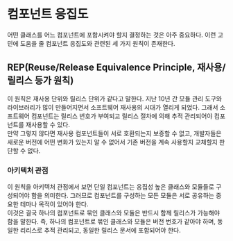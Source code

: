 # 컴포넌트 응집도

어떤 클래스를 어느 컴포넌트에 포함시켜야 할지 결정하는 것은 아주 중요하다. 이런 고민에 도움을 줄 컴포넌트 응집도와 관련된 세 가지 원칙이 존재한다.

## REP(Reuse/Release Equivalence Principle, 재사용/릴리스 등가 원칙)

이 원칙은 재사용 단위와 릴리스 단위가 같다고 말한다. 지난 10년 간 모듈 관리 도구와 라이브러리가 많이 만들어지면서 소프트웨어 재사용의 시대가 열리게 되었다. 그래서 소프트웨어 컴포넌트는 릴리스 번호가 부여되고 릴리스 절차에 의해 추적 관리되어야 컴포넌트를 재사용할 수 있다.<br/>
만약 그렇지 않다면 재사용 컴포넌트들이 서로 호환되는지 보증할 수 없고, 개발자들은 새로운 버전에 어떤 변화가 있는지 알 수 없어서 기존 버전을 계속 사용할지 교체할지 판단할 수 없다.

### 아키텍처 관점

이 원칙을 아키텍처 관점에서 보면 단일 컴포넌트는 응집성 높은 클래스와 모듈들로 구성되어야 함을 의미한다. 그러므로 컴포넌트를 구성하는 모든 모듈은 서로 공유하는 중요한 테마나 목적이 있어야 한다.<br/>
이것은 결국 하나의 컴포넌트로 묶인 클래스와 모듈은 반드시 함께 릴리스가 가능해야 함을 말한다. 즉, 하나의 컴포넌트로 묶인 클래스와 모듈은 버전 번호가 같아야 하며, 동일한 리리스로 추적 관리되고, 동일한 릴리스 문서에 포함되어야 한다.